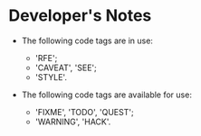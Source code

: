 # Developer's Notes

- The following code tags are in use:
    - 'RFE';
    - 'CAVEAT', 'SEE';
    - 'STYLE'.

- The following code tags are available for use:
    - 'FIXME', 'TODO', 'QUEST';
    - 'WARNING', 'HACK'.
